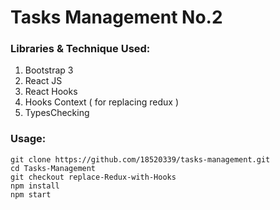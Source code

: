 # Tasks Management No.2

### Libraries & Technique Used:
1. Bootstrap 3
2. React JS
3. React Hooks
4. Hooks Context ( for replacing redux )
5. TypesChecking

### Usage:
```
git clone https://github.com/18520339/tasks-management.git
cd Tasks-Management
git checkout replace-Redux-with-Hooks
npm install
npm start
```
